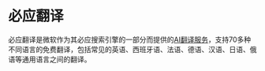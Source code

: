 # 必应翻译

必应翻译是微软作为其必应搜索引擎的一部分而提供的<a href="https://ai-bot.cn/best-ai-translation-tools/">AI翻译服务</a>，支持70多种不同语言的免费翻译，包括常见的英语、西班牙语、法语、德语、汉语、日语、俄语等通用语言之间的翻译。